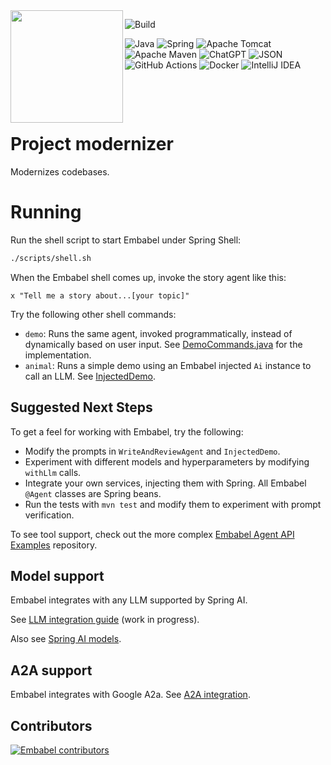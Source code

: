 <img align="left" src="https://github.com/embabel/embabel-agent/blob/main/embabel-agent-api/images/315px-Meister_der_Weltenchronik_001.jpg?raw=true" width="180">

![Build](https://github.com/embabel/java-agent-template/actions/workflows/maven.yml/badge.svg)

![Java](https://img.shields.io/badge/java-%23ED8B00.svg?style=for-the-badge&logo=openjdk&logoColor=white)
![Spring](https://img.shields.io/badge/spring-%236DB33F.svg?style=for-the-badge&logo=spring&logoColor=white)
![Apache Tomcat](https://img.shields.io/badge/apache%20tomcat-%23F8DC75.svg?style=for-the-badge&logo=apache-tomcat&logoColor=black)
![Apache Maven](https://img.shields.io/badge/Apache%20Maven-C71A36?style=for-the-badge&logo=Apache%20Maven&logoColor=white)
![ChatGPT](https://img.shields.io/badge/chatGPT-74aa9c?style=for-the-badge&logo=openai&logoColor=white)
![JSON](https://img.shields.io/badge/JSON-000?logo=json&logoColor=fff)
![GitHub Actions](https://img.shields.io/badge/github%20actions-%232671E5.svg?style=for-the-badge&logo=githubactions&logoColor=white)
![Docker](https://img.shields.io/badge/docker-%230db7ed.svg?style=for-the-badge&logo=docker&logoColor=white)
![IntelliJ IDEA](https://img.shields.io/badge/IntelliJIDEA-000000.svg?style=for-the-badge&logo=intellij-idea&logoColor=white)

&nbsp;&nbsp;&nbsp;&nbsp;

&nbsp;&nbsp;&nbsp;&nbsp;

# Project modernizer

Modernizes codebases.

# Running

Run the shell script to start Embabel under Spring Shell:

```bash
./scripts/shell.sh
```

When the Embabel shell comes up, invoke the story agent like this:

```
x "Tell me a story about...[your topic]"
```

Try the following other shell commands:

- `demo`: Runs the same agent, invoked programmatically, instead of dynamically based on user input.
  See [DemoCommands.java](./src/main/java/com/embabel/template/DemoShell.java) for the
  implementation.
- `animal`:  Runs a simple demo using an Embabel injected `Ai` instance to call an LLM.
  See [InjectedDemo](./src/main/java/com/embabel/template/injected/InjectedDemo.java).

## Suggested Next Steps

To get a feel for working with Embabel, try the following:

- Modify the prompts in `WriteAndReviewAgent` and `InjectedDemo`.
- Experiment with different models and hyperparameters by modifying `withLlm` calls.
- Integrate your own services, injecting them with Spring. All Embabel `@Agent` classes are Spring beans.
- Run the tests with `mvn test` and modify them to experiment with prompt verification.

To see tool support, check out the more
complex [Embabel Agent API Examples](https://github.com/embabel/embabel-agent-examples) repository.

## Model support

Embabel integrates with any LLM supported by Spring AI.

See [LLM integration guide](docs/llm-docs.md) (work in progress).

Also see [Spring AI models](https://docs.spring.io/spring-ai/reference/api/index.html).

## A2A support

Embabel integrates with Google A2a. See [A2A integration](docs/a2a.md).

## Contributors

[![Embabel contributors](https://contrib.rocks/image?repo=embabel/java-agent-template)](https://github.com/embabel/java-agent-template/graphs/contributors)

